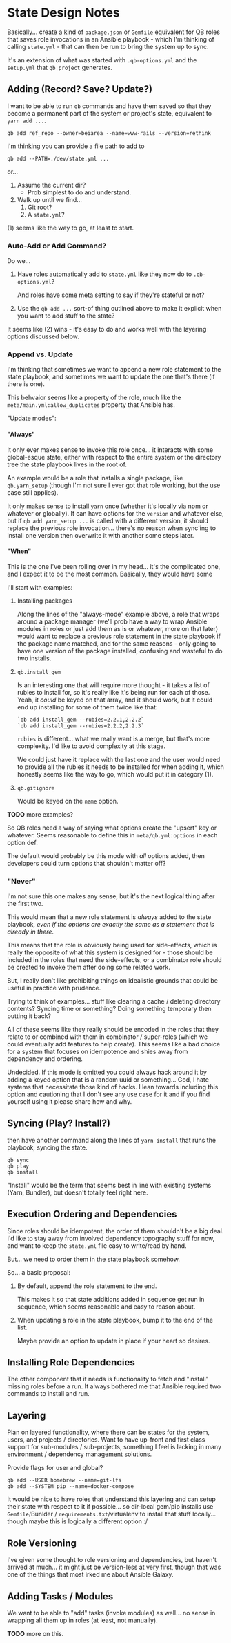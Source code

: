 # State Design Notes

Basically... create a kind of `package.json` or `Gemfile` equivalent for QB roles that saves role invocations in an Ansible playbook - which I'm thinking of calling `state.yml` - that can then be run to bring the system up to sync.

It's an extension of what was started with `.qb-options.yml` and the `setup.yml` that `qb project` generates.


## Adding (Record? Save? Update?)

I want to be able to run `qb` commands and have them saved so that they become a permanent part of the system or project's state, equivalent to `yarn add ...`.

    qb add ref_repo --owner=beiarea --name=www-rails --version=rethink

I'm thinking you can provide a file path to add to

    qb add --PATH=./dev/state.yml ...

or...

1.  Assume the current dir?
    -   Prob simplest to do and understand.
2.  Walk up until we find...
    1.  Git root?
    2.  A `state.yml`?

(1) seems like the way to go, at least to start.

### Auto-Add or Add Command?

Do we...

1.  Have roles automatically add to `state.yml` like they now do to `.qb-options.yml`?
    
    And roles have some meta setting to say if they're stateful or not?
    
2.  Use the `qb add ...` sort-of thing outlined above to make it explicit when you want to add stuff to the state?

It seems like (2) wins - it's easy to do and works well with the layering options discussed below.

### Append vs. Update

I'm thinking that sometimes we want to append a new role statement to the state playbook, and sometimes we want to update the one that's there (if there is one).

This behvaior seems like a property of the role, much like the `meta/main.yml:allow_duplicates` property that Ansible has.

"Update modes":

#### "Always"
    
It only ever makes sense to invoke this role once... it interacts with some global-esque state, either with respect to the entire system or the directory tree the state playbook lives in the root of.

An example would be a role that installs a single package, like `qb.yarn_setup` (though I'm not sure I ever got that role working, but the use case still applies).

It only makes sense to install `yarn` once (whether it's locally via npm or whatever or globally). It can have options for the `version` and whatever else, but if `qb add yarn_setup ...` is called with a different version, it should replace the previous role invocation... there's no reason when sync'ing to install one version then overwrite it with another some steps later.
    
#### "When"
    
This is the one I've been rolling over in my head... it's the complicated one, and I expect it to be the most common. Basically, they would have some 

I'll start with examples:

1.  Installing packages
    
    Along the lines of the "always-mode" example above, a role that wraps around a package manager (we'll prob have a way to wrap Ansible modules in roles or just add them as is or whatever, more on that later) would want to replace a previous role statement in the state playbook if the package name matched, and for the same reasons - only going to have one version of the package installed, confusing and wasteful to do two installs.
    
2.  `qb.install_gem`
    
    Is an interesting one that will require more thought - it takes a list of rubies to install for, so it's really like it's being run for each of those. Yeah, it *could* be keyed on that array, and it should work, but it could end up installing for some of them twice like that:
    
        `qb add install_gem --rubies=2.2.1,2.2.2`
        `qb add install_gem --rubies=2.2.2,2.2.3`
    
    `rubies` is different... what we really want is a merge, but that's more complexity. I'd like to avoid complexity at this stage.
    
    We could just have it replace with the last one and the user would need to provide all the rubies it needs to be installed for when adding it, which honestly seems like the way to go, which would put it in category (1).

3.  `qb.gitignore`
    
    Would be keyed on the `name` option.

**TODO** more examples?

So QB roles need a way of saying what options create the "upsert" key or whatever. Seems reasonable to define this in `meta/qb.yml:options` in each option def.

The default would probably be this mode with *all* options added, then developers could turn options that shouldn't matter off?

### "Never"

I'm not sure this one makes any sense, but it's the next logical thing after the first two. 
    
This would mean that a new role statement is *always* added to the state playbook, *even if the options are exactly the same as a statement that is already in there*.

This means that the role is obviously being used for side-effects, which is really the opposite of what this system is designed for - those should be included in the roles that need the side-effects, or a combinator role should be created to invoke them after doing some related work.

But, I really don't like prohibiting things on idealistic grounds that could be useful in practice with prudence.

Trying to think of examples... stuff like clearing a cache / deleting directory contents? Syncing time or something? Doing something temporary then putting it back?

All of these seems like they really should be encoded in the roles that they relate to or combined with them in combinator / super-roles (which we could eventually add features to help create). This seems like a bad choice for a system that focuses on idempotence and shies away from dependency and ordering.

Undecided. If this mode is omitted you could always hack around it by adding a keyed option that is a random uuid or something... God, I hate systems that necessitate those kind of hacks. I lean towards including this option and cautioning that I don't see any use case for it and if you find yourself using it please share how and why.


## Syncing (Play? Install?)

then have another command along the lines of `yarn install` that runs the playbook, syncing the state.

    qb sync
    qb play
    qb install
    
"Install" would be the term that seems best in line with existing systems (Yarn, Bundler), but doesn't totally feel right here.


## Execution Ordering and Dependencies

Since roles should be idempotent, the order of them shouldn't be a big deal. I'd like to stay away from involved dependency topography stuff for now, and want to keep the `state.yml` file easy to write/read by hand.

But... we need to order them in the state playbook somehow.

So... a basic proposal:

1.  By default, append the role statement to the end.
    
    This makes it so that state additions added in sequence get run in sequence, which seems reasonable and easy to reason about.

2.  When updating a role in the state playbook, bump it to the end of the list.
    
    Maybe provide an option to update in place if your heart so desires.


## Installing Role Dependencies

The other component that it needs is functionality to fetch and "install" missing roles before a run. It always bothered me that Ansible required two commands to install and run.


## Layering

Plan on layered functionality, where there can be states for the system, users, and projects / directories. Want to have up-front and first class support for sub-modules / sub-projects, something I feel is lacking in many environment / dependency management solutions.

Provide flags for user and global?

    qb add --USER homebrew --name=git-lfs
    qb add --SYSTEM pip --name=docker-compose

It would be nice to have roles that understand this layering and can setup their state with respect to it if possible... so dir-local gem/pip installs use `Gemfile`/Bunlder / `requirements.txt`/virtualenv to install that stuff locally... though maybe this is logically a different option :/


## Role Versioning

I've given some thought to role versioning and dependencies, but haven't arrived at much... it might just be version-less at very first, though that was one of the things that most irked me about Ansible Galaxy.


## Adding Tasks / Modules

We want to be able to "add" tasks (invoke modules) as well... no sense in wrapping all them up in roles (at least, not manually).

**TODO** more on this.
